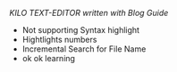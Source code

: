 *KILO TEXT-EDITOR written with Blog Guide*

* Not supporting Syntax highlight 
* Hightlights numbers
* Incremental Search for File Name
* ok ok learning


